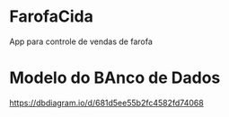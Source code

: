 # FarofaCida
App para controle de vendas de farofa

# Modelo do BAnco de Dados
https://dbdiagram.io/d/681d5ee55b2fc4582fd74068
